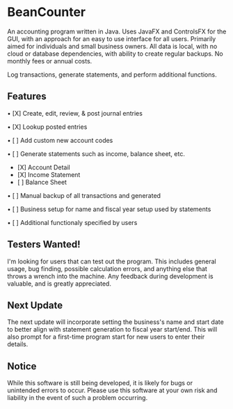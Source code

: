 <h1>BeanCounter</h1>
An accounting program written in Java. Uses JavaFX and ControlsFX for the GUI, with an approach for an easy to use interface for all users. Primarily aimed for individuals and small business owners. All data is local, with no cloud or database dependencies, with ability to create regular backups. No monthly fees or annual costs.

Log transactions, generate statements, and perform additional functions.

<h2>Features</h2>

• [X] Create, edit, review, & post journal entries

• [X] Lookup posted entries

• [ ] Add custom new account codes

• [ ] Generate statements such as income, balance sheet, etc.
<ul>
<li> [X] Account Detail </li>
<li> [X] Income Statement </li>
<li> [ ] Balance Sheet </li>
</ul>

• [ ] Manual backup of all transactions and generated 

• [ ] Business setup for name and fiscal year setup used by statements

• [ ] Additional functionaly specified by users

<h2>Testers Wanted!</h2>
I'm looking for users that can test out the program. This includes general usage, bug finding, possible calculation errors, and anything else that throws a wrench into the machine. Any feedback during development is valuable, and is greatly appreciated.

<h2>Next Update</h2>
The next update will incorporate setting the business's name and start date to better align with statement generation to fiscal year start/end. This will also prompt for a first-time program start for new users to enter their details.

<h2>Notice</h2>
While this software is still being developed, it is likely for bugs or unintended errors to occur. Please use this software at your own risk and liability in the event of such a problem occurring.
